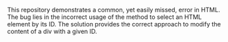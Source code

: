 This repository demonstrates a common, yet easily missed, error in HTML. The bug lies in the incorrect usage of the method to select an HTML element by its ID.  The solution provides the correct approach to modify the content of a div with a given ID.